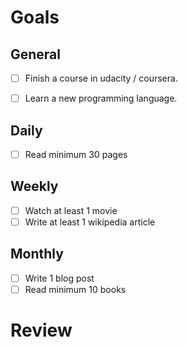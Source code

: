 # Goals

## General
- [ ] Finish a course in udacity / coursera.
- [ ] Learn a new programming language.


## Daily
- [ ] Read minimum 30 pages

## Weekly
- [ ] Watch at least 1 movie
- [ ] Write at least 1 wikipedia article

## Monthly
- [ ] Write 1 blog post
- [ ] Read  minimum 10 books 

# Review
